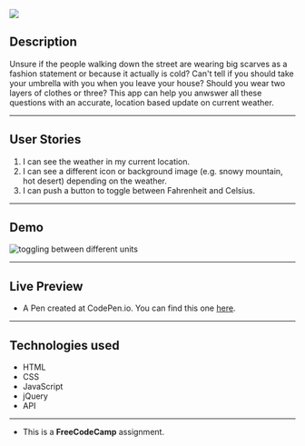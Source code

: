 ![](http://i.imgur.com/MImgpQA.jpg)


## Description

Unsure if the people walking down the street are wearing big scarves as a fashion statement or because it actually is cold? Can't tell if you should take your umbrella with you when you leave your house? Should you wear two layers of clothes or three? This app can help you anwswer all these questions with an accurate, location based update on current weather.

- - -

## User Stories

1. I can see the weather in my current location.
2. I can see a different icon or background image (e.g. snowy mountain, hot desert) depending on the weather.
3. I can push a button to toggle between Fahrenheit and Celsius.

- - -

## Demo

![](http://i.imgur.com/eMtSycj.gif "toggling between different units")

- - -

## Live Preview

- A Pen created at CodePen.io. You can find this one [here](http://codepen.io/feuerbird29/full/aJmpvR).

- - -

## Technologies used

- HTML
- CSS
- JavaScript
- jQuery
- API

- - -

* This is a **FreeCodeCamp** assignment.
